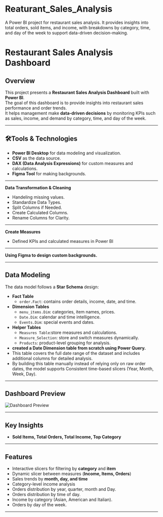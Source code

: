 # Reaturant_Sales_Analysis
A Power BI project for restaurant sales analysis. It provides insights into total orders, sold items, and income, with breakdowns by category, time, and day of the week to support data-driven decision-making.

# Restaurant Sales Analysis Dashboard

## Overview
This project presents a **Restaurant Sales Analysis Dashboard** built with **Power BI**.  
The goal of this dashboard is to provide insights into restaurant sales performance and order trends.  
It helps management make **data-driven decisions** by monitoring KPIs such as sales, income, and demand by category, time, and day of the week.

---

## 🛠Tools & Technologies
- **Power BI Desktop** for data modeling and visualization.  
- **CSV** as the data source.  
- **DAX (Data Analysis Expressions)** for custom measures and calculations.
- **Figma Tool** for making backgrounds.  

---

**Data Transformation & Cleaning**
   - Handeling missing values.
   - Standardize Data Types.
   - Split Columns if Needed.
   - Create Calculated Columns.
   - Rename Columns for Clarity.

---

**Create Measures**
   - Defined KPIs and calculated measures in Power BI

---

**Using Figma to design custom backgrounds.**

---

## Data Modeling
The data model follows a **Star Schema** design:  
- **Fact Table**  
  - `order.Fact`: contains order details, income, date, and time.  
- **Dimension Tables**  
  - `menu_items.Dim`: categories, item names, prices.  
  - `Date.Dim`: calendar and time intelligence.  
  - `Events.Dim`: special events and dates.  
- **Helper Tables**  
  - `Measures Table`:store measures and calculations.
  - `Measure_Selection`: store and switch measures dynamically.  
  - `Products`: product-level grouping for analysis.  
- **created a Date Dimension table from scratch using Power Query.**
 - This table covers the full date range of the dataset and includes additional columns for detailed analysis.
 - By building this table manually instead of relying only on raw order dates, the model supports Consistent time-based slicers (Year, Month, Week, Day).

---

## Dashboard Preview
![Dashboard Preview](Capture2.PNG)

---

## Key Insights
- **Sold Items, Total Orders, Total Income, Top Category**
  
---

## Features
- Interactive slicers for filtering by **category** and **item**  
- Dynamic slicer between measures (**Income, Items, Orders**)  
- Sales trends by **month, day, and time**  
- Category-level income analysis  
- Orders distribution by year, quarter, month and Day.
- Orders distribution by time of day.  
- Income by category (Asian, American and Italian).  
- Orders by day of the week. 

---


